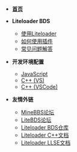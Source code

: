 * [**首页**](./README.md)

* **Liteloader BDS**
    * [使用Liteloader](./liteloader-bds/usage-liteloader.md)
    * [如何使用插件](./liteloader-bds/usage-plugin.md)
    * [常见问题解答](./liteloader-bds/faq.md)

* **开发环境配置**
    * [JavaScript](./dev-env/javascript.md)
    * [C++ (VS)](./dev-env/cpp-vs.md)
    * [C++ (VSCode)](./dev-env/cpp-vsc.md)

* **友情外链**
    * [MineBBS论坛](https://www.minebbs.com)
    * [LiteBDS论坛](https://www.litebds.com)
    * [Liteloader BDS仓库](https://github.com/LiteLDev/LiteLoaderBDS)
    * [Liteloader C++文档](https://cpp.docs.litebds.com)
    * [Liteloader LLSE文档](https://docs.litebds.com)